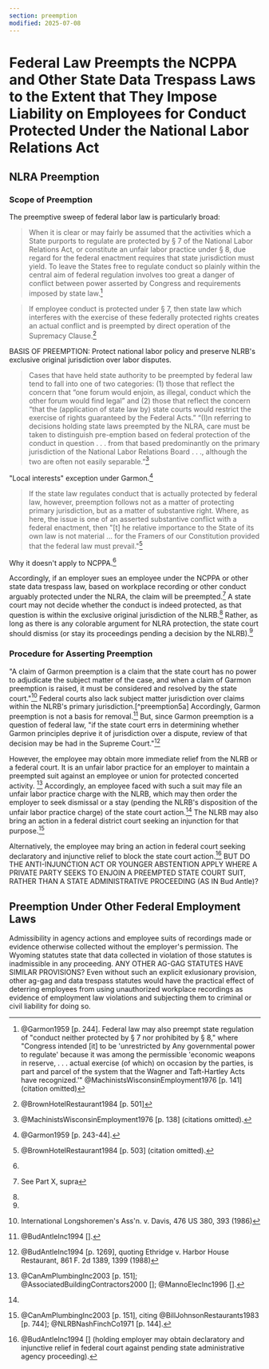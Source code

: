 ```yaml
---
section: preemption
modified: 2025-07-08
---
```


# Federal Law Preempts the NCPPA and Other State Data Trespass Laws to the Extent that They Impose Liability on Employees for Conduct Protected Under the National Labor Relations Act

## NLRA Preemption

### Scope of Preemption

The preemptive sweep of federal labor law is particularly broad:

> When it is clear or may fairly be assumed that the activities which a State purports to regulate are protected by § 7 of the National Labor Relations Act, or constitute an unfair labor practice under § 8, due regard for the federal enactment requires that state jurisdiction must yield. To leave the States free to regulate conduct so plainly within the central aim of federal regulation involves too great a danger of conflict between power asserted by Congress and requirements imposed by state law.[^preemption1]

> If employee conduct is protected under § 7, then state law which interferes with the exercise of these federally protected rights creates an actual conflict and is preempted by direct operation of the Supremacy Clause.[^preemption1a]

BASIS OF PREEMPTION: Protect national labor policy and preserve NLRB's exclusive original jurisdiction over labor disputes. 

> Cases that have held state authority to be preempted by federal law tend to fall into one of two categories: (1) those that reflect the concern that “one forum would enjoin, as illegal, conduct which the other forum would find legal” and (2) those that reflect the concern “that the (application of state law by) state courts would restrict the exercise of rights guaranteed by the Federal Acts.” “(I)n referring to decisions holding state laws preempted by the NLRA, care must be taken to distinguish pre-emption based on federal protection of the conduct in question . . . from that based predominantly on the primary jurisdiction of the National Labor Relations Board . . ., although the two are often not easily separable.”[^preemption1b]

"Local interests" exception under Garmon.[^preemption2] 

> If the state law regulates conduct that is actually protected by federal law, however, preemption follows not as a matter of protecting primary jurisdiction, but as a matter of substantive right. Where, as here, the issue is one of an asserted substantive conflict with a federal enactment, then "[t] he relative importance to the State of its own law is not material ... for the Framers of our Constitution provided that the federal law must prevail."[^preemption2b]

Why it doesn't apply to NCPPA.[^preemption3] 

Accordingly, if an employer sues an employee under the NCPPA or other state data trespass law, based on workplace recording or other conduct arguably protected under the NLRA, the claim will be preempted.[^preemption4] A state court may not decide whether the conduct is indeed protected, as that question is within the exclusive original jurisdiction of the NLRB.[^preemption4a] Rather, as long as there is any colorable argument for NLRA protection, the state court should dismiss (or stay its proceedings pending a decision by the NLRB).[^preemption4b] 



### Procedure for Asserting Preemption 

"A claim of Garmon preemption is a claim that the state court has no power to adjudicate the subject matter of the case, and when a claim of Garmon preemption is raised, it must be considered and resolved by the state court."[^preemption5] Federal courts also lack subject matter jurisdiction over claims within the NLRB's primary jurisdiction.[^preemption5a] Accordingly, Garmon preemption is not a basis for removal.[^preemption5b] But, since Garmon preemption is a question of federal law, "if the state court errs in determining whether Garmon principles deprive it of jurisdiction over a dispute, review of that decision may be had in the Supreme Court."[^preemption5c]

However, the employee may obtain more immediate relief from the NLRB or a federal court. It is an unfair labor practice for an employer to maintain a preempted suit against an employee or union for protected concerted activity. [^preemption6] Accordingly, an employee faced with such a suit may file an unfair labor practice charge with the NLRB, which may then order the employer to seek dismissal or a stay (pending the NLRB's disposition of the unfair labor practice charge) of the state court action.[^preemption6a] The NLRB may also bring an action in a federal district court seeking an injunction for that purpose.[^preemption6b] 

Alternatively, the employee may bring an action in federal court seeking declaratory and injunctive relief to block the state court action.[^preemption7] BUT DO THE ANTI-INJUNCTION ACT OR YOUNGER ABSTENTION APPLY WHERE A PRIVATE PARTY SEEKS TO ENJOIN A PREEMPTED STATE COURT SUIT, RATHER THAN A STATE ADMINISTRATIVE PROCEEDING (AS IN Bud Antle)? 


## Preemption Under Other Federal Employment Laws

Admissibility in agency actions and employee suits of recordings made or evidence otherwise collected without the employer's permission. The Wyoming statutes state that data collected in violation of those statutes is inadmissible in any proceeding. ANY OTHER AG-GAG STATUTES HAVE SIMILAR PROVISIONS? Even without such an explicit exlusionary provision, other ag-gag and data trespass statutes would have the practical effect of deterring employees from using unauthorized workplace recordings as evidence of employment law violations and subjecting them to criminal or civil liability for doing so. 


[^preemption1]: @Garmon1959 [p. 244]. Federal law may also preempt state regulation of "conduct neither protected by § 7 nor prohibited by § 8," where "Congress intended [it] to be 'unrestricted by Any governmental power to regulate' because it was among the permissible 'economic weapons in reserve, . . . actual exercise (of which) on occasion by the parties, is part and parcel of the system that the Wagner and Taft-Hartley Acts have recognized.'" @MachinistsWisconsinEmployment1976 [p. 141] (citation omitted)

[^preemption1a]: @BrownHotelRestaurant1984 [p. 501]

[^preemption1b]: @MachinistsWisconsinEmployment1976 [p. 138] (citations omitted).

[^preemption2]: @Garmon1959 [p. 243-44]. 

[^preemption2b]: @BrownHotelRestaurant1984 [p. 503] (citation omitted). 

[^preemption3]: 

[^preemption4]: See Part X, supra

[^preemption4a]:  

[^preemption4b]: 

[^preemption5]: International Longshoremen's Ass'n. v. Davis, 476 US 380, 393 (1986)

[^preemption5b]: @BudAntleInc1994 [].

[^preemption5c]: @BudAntleInc1994 [p. 1269], quoting Ethridge v. Harbor House Restaurant, 861 F. 2d 1389, 1399 (1988)

[^preemption6]: @CanAmPlumbingInc2003 [p. 151]; @AssociatedBuildingContractors2000 []; @MannoElecInc1996 [].

[^preemption6a]: 

[^preemption6b]: @CanAmPlumbingInc2003 [p. 151], citing @BillJohnsonRestaurants1983 [p. 744]; @NLRBNashFinchCo1971 [p. 144].

[^preemption7]: @BudAntleInc1994 [] (holding employer may obtain declaratory and injunctive relief in federal court against pending state administrative agency proceeding).
